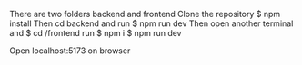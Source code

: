 There are two folders backend and frontend 
Clone the repository
$ npm install
Then cd backend and run
$ npm run dev
Then open another terminal and 
$ cd /frontend
run 
$ npm i 
$ npm run dev

Open localhost:5173 on browser
